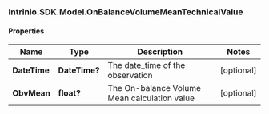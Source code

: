 ### Intrinio.SDK.Model.OnBalanceVolumeMeanTechnicalValue
#### Properties

Name | Type | Description | Notes
------------ | ------------- | ------------- | -------------
**DateTime** | **DateTime?** | The date_time of the observation | [optional] 
**ObvMean** | **float?** | The On-balance Volume Mean calculation value | [optional] 

